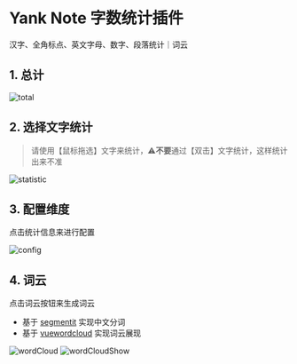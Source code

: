 # Yank Note 字数统计插件
汉字、全角标点、英文字母、数字、段落统计｜词云
## 1. 总计
![total](https://registry.yank-note.com/cdn/yank-note-extension-word-statistic/0.0.5/74ecfdb7-9a44-4021-b5e5-d0b147431cf9.png)

## 2. 选择文字统计
> 请使用【鼠标拖选】文字来统计，⚠️**不要**通过【双击】文字统计，这样统计出来不准

![statistic](https://registry.yank-note.com/cdn/yank-note-extension-word-statistic/0.0.5/f6ed0e33-d3ba-4c6b-aa15-65f8c0b778cc.png)

## 3. 配置维度
点击统计信息来进行配置

![config](https://registry.yank-note.com/cdn/yank-note-extension-word-statistic/0.0.5/be057d4b-151d-4c09-bb1b-117b632589ce.png)

## 4. 词云
点击词云按钮来生成词云
- 基于 [segmentit](https://github.com/linonetwo/segmentit) 实现中文分词
- 基于 [vuewordcloud](https://github.com/SeregPie/VueWordCloud) 实现词云展现

![wordCloud](https://registry.yank-note.com/cdn/yank-note-extension-word-statistic/0.0.5/6831a744-97ec-4954-b422-f17589da6acf.png)
![wordCloudShow](https://registry.yank-note.com/cdn/yank-note-extension-word-statistic/0.0.5/a0ee458e-4d9d-4ae3-9401-31633d4310a3.png)
